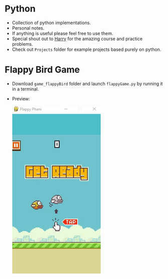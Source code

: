 # Python
- Collection of python implementations.
- Personal notes.
- If anything is useful please feel free to use them.
- Special shout out to [Harry](https://www.codewithharry.com/) for the amazing course and practice problems.
- Check out `Projects` folder for example projects based purely on python.

# Flappy Bird Game
- Download `game_flappyBird` folder and launch `flappyGame.py` by running it in a terminal.
- Preview:

  ![gamePlay](game_flappyBird/gameplay/gameplay.gif)
